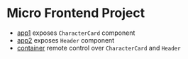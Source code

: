 # Micro Frontend Project

- [app1](http://rick-and-morty-app1.s3-website.eu-central-1.amazonaws.com/) exposes `CharacterCard` component </br>
- [app2](http://rick-and-morty-app2.s3-website.eu-central-1.amazonaws.com/) exposes `Header` component </br>
- [container](http://rick-and-morty-container.s3-website.eu-central-1.amazonaws.com/) remote control over `CharacterCard` and `Header`
